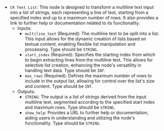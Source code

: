 - `CR Text List`: This node is designed to transform a multiline text input into a list of strings, each representing a line of text, starting from a specified index and up to a maximum number of rows. It also provides a link to further help or documentation related to its functionality.
    - Inputs:
        - `multiline_text` (Required): The multiline text to be split into a list. This input allows for the dynamic creation of lists based on textual content, enabling flexible list manipulation and processing. Type should be `STRING`.
        - `start_index` (Required): Specifies the starting index from which to begin extracting lines from the multiline text. This allows for selective list creation, enhancing the node's versatility in handling text data. Type should be `INT`.
        - `max_rows` (Required): Defines the maximum number of rows to include in the output list, allowing for control over the list's size and content. Type should be `INT`.
    - Outputs:
        - `STRING`: The output is a list of strings derived from the input multiline text, segmented according to the specified start index and maximum rows. Type should be `STRING`.
        - `show_help`: Provides a URL to further help or documentation, aiding users in understanding and utilizing the node's functionality. Type should be `STRING`.
